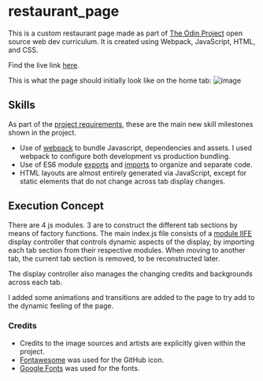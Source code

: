 # restaurant_page

This is a custom restaurant page made as part of [The Odin Project](https://www.theodinproject.com/dashboard) open source web dev curriculum. It is created using Webpack, JavaScript, HTML, and CSS. 

Find the live link [here](https://kaglet.github.io/restaurant_page/).

This is what the page should initially look like on the home tab:
![image](https://github.com/kaglet/restaurant_page/assets/96872447/a2c2aea2-607c-4230-a627-7c33161d05b7)

## Skills

As part of the [project requirements](https://www.theodinproject.com/lessons/node-path-javascript-restaurant-page#project-solution), these are the main new skill milestones shown in the project.

- Use of [webpack](https://webpack.js.org/) to bundle Javascript, dependencies and assets. I used webpack to configure both development vs production bundling.
- Use of ES6 module [exports](https://developer.mozilla.org/en-US/docs/web/javascript/reference/statements/export) and [imports](https://developer.mozilla.org/en-US/docs/Web/JavaScript/Reference/Statements/import) to organize and separate code. 
- HTML layouts are almost entirely generated via JavaScript, except for static elements that do not change across tab display changes.

## Execution Concept

There are 4 js modules. 3 are to construct the different tab sections by means of factory functions. The main index.js file consists of a [module IIFE](https://developer.mozilla.org/en-US/docs/Glossary/IIFE) display controller that controls dynamic aspects of the display, by importing each tab section from their respective modules. When moving to another tab, the current tab section is removed, to be reconstructed later.

The display controller also manages the changing credits and backgrounds across each tab.

I added some animations and transitions are added to the page to try add to the dynamic feeling of the page. 

### Credits

- Credits to the image sources and artists are explicitly given within the project.
- [Fontawesome](https://fontawesome.com/) was used for the GitHub icon.
- [Google Fonts](https://fonts.google.com/?preview.text=ROCK%20PAPER%20SCISSORS&preview.text_type=custom) was used for the fonts.
